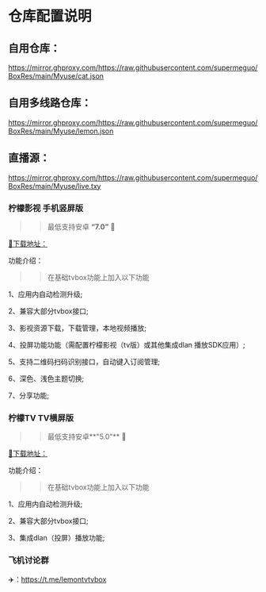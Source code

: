 # 仓库配置说明

## 自用仓库：
https://mirror.ghproxy.com/https://raw.githubusercontent.com/supermeguo/BoxRes/main/Myuse/cat.json


## 自用多线路仓库：
https://mirror.ghproxy.com/https://raw.githubusercontent.com/supermeguo/BoxRes/main/Myuse/lemon.json 

## 直播源：
https://mirror.ghproxy.com/https://raw.githubusercontent.com/supermeguo/BoxRes/main/Myuse/live.txy

### 柠檬影视 手机竖屏版
>>最低支持安卓 **“7.0”**  📱
 
<a href="https://mirror.ghproxy.com/https://raw.githubusercontent.com/supermeguo/BoxRes/main/Myuse/LMBox_Mobile1.0.7.apk" target="_self">
📃下载地址：
</a>

功能介绍：

>>在基础tvbox功能上加入以下功能

1、应用内自动检测升级;

2、兼容大部分tvbox接口;

3、影视资源下载，下载管理，本地视频播放;

4、投屏功能功能（需配置柠檬影视（tv版）或其他集成dlan 播放SDK应用）;

5、支持二维码扫码识别接口，自动键入订阅管理;

6、深色、浅色主题切换;

7、分享功能;

### 柠檬TV  TV横屏版
>>最低支持安卓**"5.0"** 📱

<a href="https://mirror.ghproxy.com/https://raw.githubusercontent.com/supermeguo/BoxRes/main/Myuse/LMBox_v1.0.2.apk" target="_self">
📃下载地址：
</a>

功能介绍：

>>在基础tvbox功能上加入以下功能

1、应用内自动检测升级;

2、兼容大部分tvbox接口;

3、集成dlan（投屏）播放功能;

### 飞机讨论群  
✈️：https://t.me/lemontvtvbox
